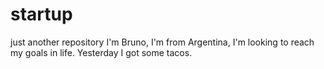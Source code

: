 # startup
just another repository
I'm Bruno, I'm from Argentina, I'm looking  to reach my goals in life.
Yesterday I got some tacos. 

